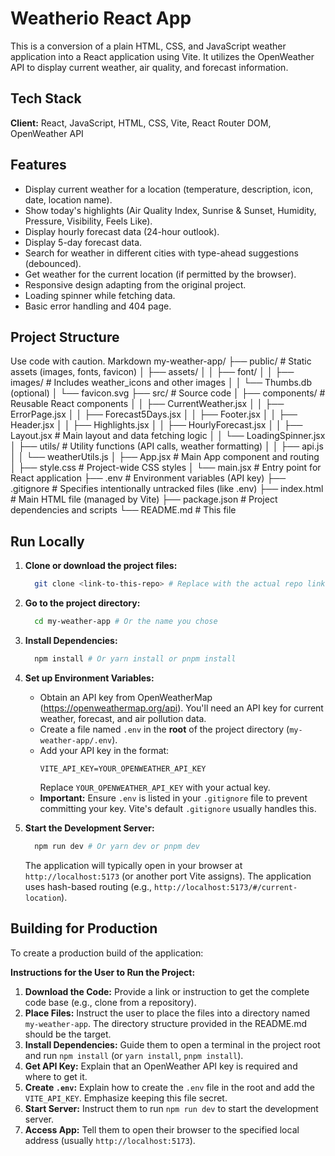 # Weatherio React App

This is a conversion of a plain HTML, CSS, and JavaScript weather application into a React application using Vite. It utilizes the OpenWeather API to display current weather, air quality, and forecast information.

## Tech Stack

**Client:** React, JavaScript, HTML, CSS, Vite, React Router DOM, OpenWeather API

## Features

- Display current weather for a location (temperature, description, icon, date, location name).
- Show today's highlights (Air Quality Index, Sunrise & Sunset, Humidity, Pressure, Visibility, Feels Like).
- Display hourly forecast data (24-hour outlook).
- Display 5-day forecast data.
- Search for weather in different cities with type-ahead suggestions (debounced).
- Get weather for the current location (if permitted by the browser).
- Responsive design adapting from the original project.
- Loading spinner while fetching data.
- Basic error handling and 404 page.

## Project Structure
Use code with caution.
Markdown
my-weather-app/
├── public/ # Static assets (images, fonts, favicon)
│ ├── assets/
│ │ ├── font/
│ │ ├── images/ # Includes weather_icons and other images
│ │ └── Thumbs.db (optional)
│ └── favicon.svg
├── src/ # Source code
│ ├── components/ # Reusable React components
│ │ ├── CurrentWeather.jsx
│ │ ├── ErrorPage.jsx
│ │ ├── Forecast5Days.jsx
│ │ ├── Footer.jsx
│ │ ├── Header.jsx
│ │ ├── Highlights.jsx
│ │ ├── HourlyForecast.jsx
│ │ ├── Layout.jsx # Main layout and data fetching logic
│ │ └── LoadingSpinner.jsx
│ ├── utils/ # Utility functions (API calls, weather formatting)
│ │ ├── api.js
│ │ └── weatherUtils.js
│ ├── App.jsx # Main App component and routing
│ ├── style.css # Project-wide CSS styles
│ └── main.jsx # Entry point for React application
├── .env # Environment variables (API key)
├── .gitignore # Specifies intentionally untracked files (like .env)
├── index.html # Main HTML file (managed by Vite)
├── package.json # Project dependencies and scripts
└── README.md # This file
## Run Locally

1.  **Clone or download the project files:**
    ```bash
      git clone <link-to-this-repo> # Replace with the actual repo link
    ```
2.  **Go to the project directory:**
    ```bash
      cd my-weather-app # Or the name you chose
    ```
3.  **Install Dependencies:**
    ```bash
      npm install # Or yarn install or pnpm install
    ```
4.  **Set up Environment Variables:**
    *   Obtain an API key from OpenWeatherMap (https://openweathermap.org/api). You'll need an API key for current weather, forecast, and air pollution data.
    *   Create a file named `.env` in the **root** of the project directory (`my-weather-app/.env`).
    *   Add your API key in the format:
        ```env
        VITE_API_KEY=YOUR_OPENWEATHER_API_KEY
        ```
        Replace `YOUR_OPENWEATHER_API_KEY` with your actual key.
    *   **Important:** Ensure `.env` is listed in your `.gitignore` file to prevent committing your key. Vite's default `.gitignore` usually handles this.

5.  **Start the Development Server:**
    ```bash
      npm run dev # Or yarn dev or pnpm dev
    ```
    The application will typically open in your browser at `http://localhost:5173` (or another port Vite assigns). The application uses hash-based routing (e.g., `http://localhost:5173/#/current-location`).

## Building for Production

To create a production build of the application:

**Instructions for the User to Run the Project:**

1.  **Download the Code:** Provide a link or instruction to get the complete code base (e.g., clone from a repository).
2.  **Place Files:** Instruct the user to place the files into a directory named `my-weather-app`. The directory structure provided in the README.md should be the target.
3.  **Install Dependencies:** Guide them to open a terminal in the project root and run `npm install` (or `yarn install`, `pnpm install`).
4.  **Get API Key:** Explain that an OpenWeather API key is required and where to get it.
5.  **Create `.env`:** Explain how to create the `.env` file in the root and add the `VITE_API_KEY`. Emphasize keeping this file secret.
6.  **Start Server:** Instruct them to run `npm run dev` to start the development server.
7.  **Access App:** Tell them to open their browser to the specified local address (usually `http://localhost:5173`).
